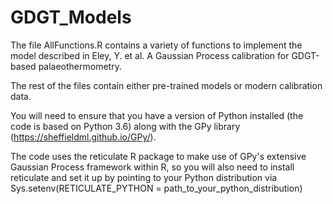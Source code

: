 # GDGT_Models

The file AllFunctions.R contains a variety of functions to implement the model described in Eley, Y. et al. A Gaussian Process calibration for GDGT-based palaeothermometry.

The rest of the files contain either pre-trained models or modern calibration data.

You will need to ensure that you have a version of Python installed (the code is based on Python 3.6) along with the GPy library (https://sheffieldml.github.io/GPy/).

The code uses the reticulate R package to make use of GPy's extensive Gaussian Process framework within R, so you will also need to install reticulate and set it up by pointing to your Python distribution via 
Sys.setenv(RETICULATE_PYTHON = path_to_your_python_distribution)
